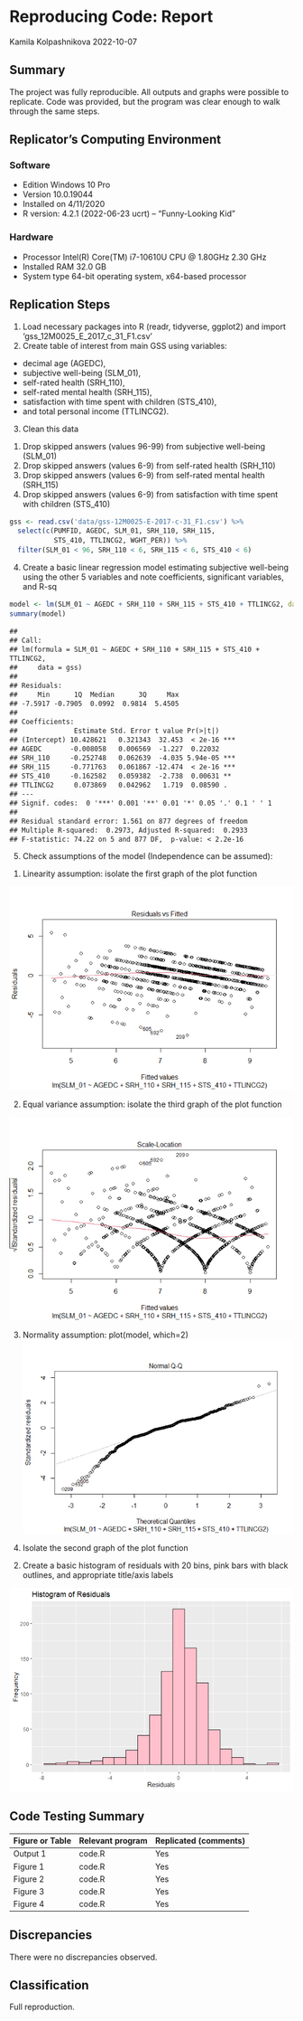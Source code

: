 Reproducing Code: Report
================
Kamila Kolpashnikova
2022-10-07

## Summary

The project was fully reproducible. All outputs and graphs were possible
to replicate. Code was provided, but the program was clear enough to
walk through the same steps.

## Replicator’s Computing Environment

### Software

-   Edition Windows 10 Pro
-   Version 10.0.19044
-   Installed on 4/11/2020
-   R version: 4.2.1 (2022-06-23 ucrt) – “Funny-Looking Kid”

### Hardware

-   Processor Intel(R) Core(TM) i7-10610U CPU @ 1.80GHz 2.30 GHz
-   Installed RAM 32.0 GB
-   System type 64-bit operating system, x64-based processor

## Replication Steps

1.  Load necessary packages into R (readr, tidyverse, ggplot2) and
    import ‘gss_12M0025_E\_2017_c\_31_F1.csv’
2.  Create table of interest from main GSS using variables:

-   decimal age (AGEDC),
-   subjective well-being (SLM_01),
-   self-rated health (SRH_110),
-   self-rated mental health (SRH_115),
-   satisfaction with time spent with children (STS_410),
-   and total personal income (TTLINCG2).

3.  Clean this data

<!-- -->

1.  Drop skipped answers (values 96-99) from subjective well-being
    (SLM_01)
2.  Drop skipped answers (values 6-9) from self-rated health (SRH_110)
3.  Drop skipped answers (values 6-9) from self-rated mental health
    (SRH_115)
4.  Drop skipped answers (values 6-9) from satisfaction with time spent
    with children (STS_410)

``` r
gss <- read.csv('data/gss-12M0025-E-2017-c-31_F1.csv') %>%
  select(c(PUMFID, AGEDC, SLM_01, SRH_110, SRH_115, 
           STS_410, TTLINCG2, WGHT_PER)) %>% 
  filter(SLM_01 < 96, SRH_110 < 6, SRH_115 < 6, STS_410 < 6)
```

4.  Create a basic linear regression model estimating subjective
    well-being using the other 5 variables and note coefficients,
    significant variables, and R-sq

``` r
model <- lm(SLM_01 ~ AGEDC + SRH_110 + SRH_115 + STS_410 + TTLINCG2, data = gss)
summary(model)
```

    ## 
    ## Call:
    ## lm(formula = SLM_01 ~ AGEDC + SRH_110 + SRH_115 + STS_410 + TTLINCG2, 
    ##     data = gss)
    ## 
    ## Residuals:
    ##     Min      1Q  Median      3Q     Max 
    ## -7.5917 -0.7905  0.0992  0.9814  5.4505 
    ## 
    ## Coefficients:
    ##              Estimate Std. Error t value Pr(>|t|)    
    ## (Intercept) 10.428621   0.321343  32.453  < 2e-16 ***
    ## AGEDC       -0.008058   0.006569  -1.227  0.22032    
    ## SRH_110     -0.252748   0.062639  -4.035 5.94e-05 ***
    ## SRH_115     -0.771763   0.061867 -12.474  < 2e-16 ***
    ## STS_410     -0.162582   0.059382  -2.738  0.00631 ** 
    ## TTLINCG2     0.073869   0.042962   1.719  0.08590 .  
    ## ---
    ## Signif. codes:  0 '***' 0.001 '**' 0.01 '*' 0.05 '.' 0.1 ' ' 1
    ## 
    ## Residual standard error: 1.561 on 877 degrees of freedom
    ## Multiple R-squared:  0.2973, Adjusted R-squared:  0.2933 
    ## F-statistic: 74.22 on 5 and 877 DF,  p-value: < 2.2e-16

5.  Check assumptions of the model (Independence can be assumed):

<!-- -->

1.  Linearity assumption: isolate the first graph of the plot function

![](README_files/figure-gfm/unnamed-chunk-3-1.png)<!-- -->

2.  Equal variance assumption: isolate the third graph of the plot
    function

![](README_files/figure-gfm/unnamed-chunk-4-1.png)<!-- -->

3.  Normality assumption: plot(model, which=2)
    ![](README_files/figure-gfm/unnamed-chunk-5-1.png)<!-- -->

4.  Isolate the second graph of the plot function

<!-- -->

2.  Create a basic histogram of residuals with 20 bins, pink bars with
    black outlines, and appropriate title/axis labels

![](README_files/figure-gfm/unnamed-chunk-6-1.png)<!-- -->

## Code Testing Summary

| Figure or Table | Relevant program | Replicated (comments) |
|-----------------|------------------|-----------------------|
| Output 1        | code.R           | Yes                   |
| Figure 1        | code.R           | Yes                   |
| Figure 2        | code.R           | Yes                   |
| Figure 3        | code.R           | Yes                   |
| Figure 4        | code.R           | Yes                   |

## Discrepancies

There were no discrepancies observed.

## Classification

Full reproduction.
